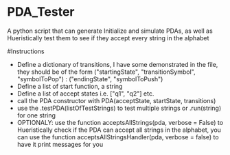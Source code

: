 # PDA_Tester
A python script that can generate Initialize and simulate PDAs, as well as Hueristically test them to see if they accept every string in the alphabet

#Instructions

  * Define a dictionary of transitions, I have some demonstrated in the file, they should be of the form ("startingState", "transitionSymbol", "symbolToPop") : ("endingState", "symbolToPush")
  * Define a list of start function, a string
  * Define a list of accept states i.e. \["q1", "q2"] etc.
  * call the PDA constructor with PDA(acceptState, startState, transitions)
  * use the .testPDA(listOfTestStrings) to test multiple strings or .run(string) for one string
  * OPTIONALY: use the function acceptsAllStrings(pda, verbose = False) to Hueristically check if the PDA can accept all strings in the alphabet, you can use the function acceptsAllStringsHandler(pda, verbose = false) to have it print messages for you

